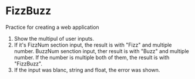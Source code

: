 # FizzBuzz
Practice for creating a web application

1. Show the multipul of user inputs.
2. If it's FizzNum section input, the result is with "Fizz" and multiple number. BuzzNum senction input, ther result is with "Buzz" and multiple number. If the number is multiple both of them, the result is with "FizzBuzz".
3. If the input was blanc, string and float, the error was shown.

